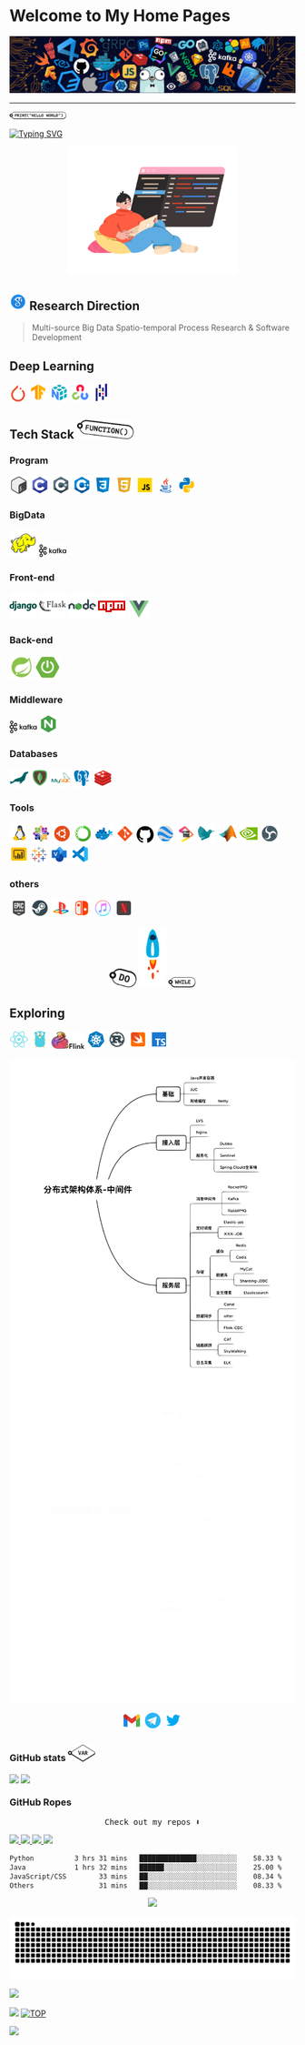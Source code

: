 # Welcome to My Home Pages

<!--  [![](https://github.com/amortx/amortx/blob/main/assets/program.png)](https://github.com/amortx)  -->

<p align="center">
  <a href= "https://github.com/amortx"><img src="https://github.com/amortx/amortx/blob/main/assets/program.png"/></a>
</p>

  <!-- <a href= "https://github.com/amortx"><img align="center" src="assets/program.png"></a> -->

---

<p>
  <a href= "https://github.com/amortx"><img width="100" src="https://github.com/amortx/amortx/blob/main/assets/taxi-print.png"></a>
<p>


[![Typing SVG](https://readme-typing-svg.demolab.com?font=times&weight=500&pause=1000&color=004088&center=true&vCenter=true&multiline=true&height=65&lines=This+is+amortx's+github+homepage;Welcome+to+My+Home+Page)](https://amortx.github.io/amortx)


<p align="center">
  <a href= "https://github.com/amortx"><img width="300" src="https://github.com/amortx/amortx/blob/main/assets/coder.gif"></a>
</p>


## <a href= "https://github.com/amortx"><img width="30" src="https://github.com/amortx/amortx/blob/main/assets/google-scholar.svg"></a> Research Direction

<!-- <img src="assets/googlescholar.svg#gh-dark-mode-only" width="30"> -->
<!-- #gh-light-mode-only -->

  > Multi-source Big Data Spatio-temporal Process Research & Software Development


## Deep Learning

<p>
  <a href= "https://github.com/amortx"><img width="30" src="https://github.com/amortx/amortx/blob/main/assets/pytorch.svg"></a>
  <a href= "https://github.com/amortx"><img width="33" src="https://github.com/amortx/amortx/blob/main/assets/tensorflow.svg"></a>
  <a href= "https://github.com/amortx"><img width="33" src="https://github.com/amortx/amortx/blob/main/assets/numpy.svg"></a>
  <a href= "https://github.com/amortx"><img width="33" src="https://github.com/amortx/amortx/blob/main/assets/opencv.svg"></a>
  <a href= "https://github.com/amortx"><img width="33" src="https://github.com/amortx/amortx/blob/main/assets/pandas.svg"></a>
</p>


## Tech Stack <img width="100" src="https://github.com/amortx/amortx/blob/main/assets/taxi-function.png">

### Program

<p>
  <a href= "https://github.com/amortx"><img width="33" src="https://github.com/amortx/amortx/blob/main/assets/bash.svg"></a>
  <a href= "https://github.com/amortx"><img width="33" src="https://github.com/amortx/amortx/blob/main/assets/c.svg"></a>
  <a href= "https://github.com/amortx"><img width="33" src="https://github.com/amortx/amortx/blob/main/assets/csharp.svg"></a>
  <a href= "https://github.com/amortx"><img width="33" src="https://github.com/amortx/amortx/blob/main/assets/cpp.svg"></a>
  <a href= "https://github.com/amortx"><img width="33" src="https://github.com/amortx/amortx/blob/main/assets/css3.svg"></a>
  <a href= "https://github.com/amortx"><img width="33" src="https://github.com/amortx/amortx/blob/main/assets/html5.svg"></a>
  <a href= "https://github.com/amortx"><img width="33" src="https://github.com/amortx/amortx/blob/main/assets/javascript.gif"></a>
  <a href= "https://github.com/amortx"><img width="33" src="https://github.com/amortx/amortx/blob/main/assets/java.gif"></a>
  <a href= "https://github.com/amortx"><img width="33" src="https://github.com/amortx/amortx/blob/main/assets/python.gif"></a>
</p>

### BigData

<p>
  <a href= "https://github.com/amortx"><img width="48" src="https://github.com/amortx/amortx/blob/main/assets/hadoop.svg"></a>
  <a href= "https://github.com/amortx"><img width="48" src="https://github.com/amortx/amortx/blob/main/assets/kafka.svg"></a>
</p>

### Front-end


<p>
  <a href= "https://github.com/amortx"><img width="48" src="https://github.com/amortx/amortx/blob/main/assets/django.svg"></a>
  <a href= "https://github.com/amortx"><img width="48" src="https://github.com/amortx/amortx/blob/main/assets/flask.svg"></a>
  <a href= "https://github.com/amortx"><img width="48" src="https://github.com/amortx/amortx/blob/main/assets/nodejs.svg"></a>
  <a href= "https://github.com/amortx"><img width="48" src="https://github.com/amortx/amortx/blob/main/assets/npm.svg"></a>
  <a href= "https://github.com/amortx"><img width="40" src="https://github.com/amortx/amortx/blob/main/assets/vuejs.svg"></a>
</p>


### Back-end

<p>
  <a href= "https://github.com/amortx"><img width="42" src="https://github.com/amortx/amortx/blob/main/assets/spring.svg"></a>
  <a href= "https://github.com/amortx"><img width="42" src="https://github.com/amortx/amortx/blob/main/assets/springboot.svg" ></a>
</p>

### Middleware
<p>
  <a href= "https://github.com/amortx"><img width="48" src="https://github.com/amortx/amortx/blob/main/assets/kafka.svg"></a>
  <a href= "https://github.com/amortx"><img width="33" src="https://github.com/amortx/amortx/blob/main/assets/nginx.svg"></a>
</p>

### Databases

<p>
  <a href= "https://github.com/amortx"><img width="33" src="https://github.com/amortx/amortx/blob/main/assets/mariadb.svg"></a>
  <a href= "https://github.com/amortx"><img width="33" src="https://github.com/amortx/amortx/blob/main/assets/mongodb.svg"></a>
  <a href= "https://github.com/amortx"><img width="33" src="https://github.com/amortx/amortx/blob/main/assets/mysql.svg"></a>
  <a href= "https://github.com/amortx"><img width="33" src="https://github.com/amortx/amortx/blob/main/assets/postgresql.svg"></a>
  <a href= "https://github.com/amortx"><img width="33" src="https://github.com/amortx/amortx/blob/main/assets/redis.svg"></a>
</p>

### Tools

<p>
  <a href= "https://github.com/amortx"><img width="35" src="https://github.com/amortx/amortx/blob/main/assets/linux.png"></a>
  <a href= "https://github.com/amortx"><img width="33" src="https://github.com/amortx/amortx/blob/main/assets/centos.png"></a>
  <a href= "https://github.com/amortx"><img width="33" src="https://github.com/amortx/amortx/blob/main/assets/ubuntu.png"></a>
  <a href= "https://github.com/amortx"><img width="33" src="https://github.com/amortx/amortx/blob/main/assets/anaconda.svg"></a>
  <a href= "https://github.com/amortx"><img width="33" src="https://github.com/amortx/amortx/blob/main/assets/docker.svg"></a>
  <a href= "https://github.com/amortx"><img width="33" src="https://github.com/amortx/amortx/blob/main/assets/git.svg"></a>
  <a href= "https://github.com/amortx"><img width="30" src="https://github.com/amortx/amortx/blob/main/assets/github.svg"></a>
  <a href= "https://github.com/amortx"><img width="33" src="https://github.com/amortx/amortx/blob/main/assets/googleearth.svg"></a>
  <a href= "https://github.com/amortx"><img width="33" src="https://github.com/amortx/amortx/blob/main/assets/jetbrains.svg"></a>
  <a href= "https://github.com/amortx"><img width="33" src="https://github.com/amortx/amortx/blob/main/assets/latex.svg"></a>
  <a href= "https://github.com/amortx"><img width="33" src="https://github.com/amortx/amortx/blob/main/assets/matlab.svg"></a>
  <a href= "https://github.com/amortx"><img width="33" src="https://github.com/amortx/amortx/blob/main/assets/nvidia.svg"></a>
  <a href= "https://github.com/amortx"><img width="33" src="https://github.com/amortx/amortx/blob/main/assets/obs.svg"></a>
  <a href= "https://github.com/amortx"><img width="33" src="https://github.com/amortx/amortx/blob/main/assets/powerbi.svg"></a>
  <a href= "https://github.com/amortx"><img width="30" src="https://github.com/amortx/amortx/blob/main/assets/tableau.svg"></a>
  <a href= "https://github.com/amortx"><img width="33" src="https://github.com/amortx/amortx/blob/main/assets/visio.svg"></a>
  <a href= "https://github.com/amortx"><img width="33" src="https://github.com/amortx/amortx/blob/main/assets/vscode.svg"></a>
</p>

### others

<p>
  <a href= "https://github.com/amortx"><img width="33" src="https://github.com/amortx/amortx/blob/main/assets/epic.svg"></a>
  <a href= "https://github.com/amortx"><img width="33" src="https://github.com/amortx/amortx/blob/main/assets/steam.svg"></a>
  <a href= "https://github.com/amortx"><img width="33" src="https://github.com/amortx/amortx/blob/main/assets/playstation.svg"></a>
  <a href= "https://github.com/amortx"><img width="33" src="https://github.com/amortx/amortx/blob/main/assets/switch.svg"></a>
  <a href= "https://github.com/amortx"><img width="33" src="https://github.com/amortx/amortx/blob/main/assets/itunes.svg"></a>
  <a href= "https://github.com/amortx"><img width="33" src="https://github.com/amortx/amortx/blob/main/assets/netflix.gif"></a>
</p>

<p align="center">
  <a href= "https://github.com/amortx"><img width="48" src="https://github.com/amortx/amortx/blob/main/assets/taxi-do.png"></a>
  <a href= "https://github.com/amortx"><img width="48" src="https://github.com/amortx/amortx/blob/main/assets/Rockets.gif"></a>
  <a href= "https://github.com/amortx"><img width="48" src="https://github.com/amortx/amortx/blob/main/assets/taxi-while.png"></a>
</p>

## Exploring

<p>
  <a href= "https://github.com/amortx"><img width="33" src="https://github.com/amortx/amortx/blob/main/assets/react.svg" ></a>
  <a href= "https://github.com/amortx"><img width="33" src="https://github.com/amortx/amortx/blob/main/assets/golang.svg"></a>
  <a href= "https://github.com/amortx"><img width="58" src="https://github.com/amortx/amortx/blob/main/assets/flink.svg"></a>
  <a href= "https://github.com/amortx"><img width="33" src="https://github.com/amortx/amortx/blob/main/assets/kubernetes.svg"></a>
  <a href= "https://github.com/amortx"><img width="33" src="https://github.com/amortx/amortx/blob/main/assets/rust.svg"></a>
  <a href= "https://github.com/amortx"><img width="33" src="https://github.com/amortx/amortx/blob/main/assets/swift.svg"></a>
  <a href= "https://github.com/amortx"><img width="33" src="https://github.com/amortx/amortx/blob/main/assets/typescript.svg"></a>
</p>

<p align="center">
  <img align="middle" width="600" src="https://github.com/amortx/amortx/blob/main/assets/middleware.svg#gh-light-mode-only">
  <img align="middle" width="600"  src="https://github.com/amortx/amortx/blob/main/assets/middleware-dark.svg#gh-dark-mode-only">
<!--   style="filter: drop-shadow(1000px 0 0 #6DB33F); transform: translate(-1000px);" -->
</p>


<p align="center">
    <a href="https://github.com/amortx"><img width="33" src="https://github.com/amortx/amortx/blob/main/assets/gmail.svg"/></img></a>
    <a href="https://github.com/amortx"><img width="33" src="https://github.com/amortx/amortx/blob/main/assets/telegram.gif"/></img></a>
    <img width="33" src="https://github.com/amortx/amortx/blob/main/assets/twitter.svg#gh-dark-mode-only"/></img>
</p>

### GitHub stats <img width="48" src="https://github.com/amortx/amortx/blob/main/assets/taxi-var.png">

<p>
  <img align="center" src="https://github-readme-stats.vercel.app/api?username=amortx&show_icons=true&theme=vue-dark" />

  <!-- <img align="center" src="https://github-readme-stats.vercel.app/api?username=amortx&show_icons=true&theme=vue#gh-light-mode-only" /> -->
  <!-- [![Amortx's GitHub stats](https://github-readme-stats.vercel.app/api?username=amortx&show_icons=true&theme=vue-dark)](https://github.com/amortx) -->
  <!-- &theme=swift&hide=contribs,prs -->
  
  <img align="center" src="https://github-readme-stats.vercel.app/api/top-langs/?username=amortx&hide=css,html" />
  <!-- [![Top Langs](https://github-readme-stats.vercel.app/api/top-langs/?username=amortx&hide=css,html)](https://github.com/amortx) -->
</p>

### GitHub Ropes

<p align="center"><samp>Check out my repos ⬇️ </samp></p>


<p>
  <a href= "https://github.com/amortx/coding-interview-university">
    <img src="https://github-readme-stats.vercel.app/api/pin/?username=amortx&repo=coding-interview-university&hide_border" >
  </a>
  <a href= "https://github.com/amortx/OI-wiki">
    <img src="https://github-readme-stats.vercel.app/api/pin/?username=amortx&repo=OI-wiki" >
  </a>
    <a href= "https://github.com/amortx/machine-learning-for-software-engineers">
    <img src="https://github-readme-stats.vercel.app/api/pin/?username=amortx&repo=machine-learning-for-software-engineers" >
  </a>
    <a href= "https://github.com/amortx/python">
    <img src="https://github-readme-stats.vercel.app/api/pin/?username=amortx&repo=python" >
  </a>
<!-- [![Readme Card](https://github-readme-stats.vercel.app/api/pin/?username=amortx&repo=coding-interview-university)](https://github.com/amortx/coding-interview-university)
[![Readme Card](https://github-readme-stats.vercel.app/api/pin/?username=amortx&repo=OI-wiki)](https://github.com/amortx/OI-wiki)
[![Readme Card](https://github-readme-stats.vercel.app/api/pin/?username=amortx&repo=python)](https://github.com/amortx/python)
[![Readme Card](https://github-readme-stats.vercel.app/api/pin/?username=amortx&repo=machine-learning-for-software-engineers)](https://github.com/amortx/machine-learning-for-software-engineers) -->
</p>


<!-- <h4 align="center"><samp> Hi there 👋🏾  welcome to my Github! I like to write in <s>Python</s> Code and I'm exploring Cloud Tech 🐍 ☁️ </samp></h4> -->


```text
Python          3 hrs 31 mins   ██████████████░░░░░░░░░░    58.33 %
Java            1 hrs 32 mins   ██████░░░░░░░░░░░░░░░░░░    25.00 %
JavaScript/CSS        33 mins   ██░░░░░░░░░░░░░░░░░░░░░░    08.34 %
Others                31 mins   ██░░░░░░░░░░░░░░░░░░░░░░    08.33 %
```


<p align="center"> <img src="https://github-profile-trophy.vercel.app/?username=amortx&column=-1"/></p>

<p align="center"><img src="https://github.com/amortx/amortx/blob/main/assets/github-contribution-grid-snake.svg" /></p>


[![](https://img.shields.io/github/followers/amortx?style=social)](https://github.com/amortx)

[![](https://img.shields.io/badge/Follow@amortx-2921-%23FD415E?&logo=github)](https://github.com/amortx)
[![TOP](https://img.shields.io/badge/amor-tx-blue?style=social&logo=apple)](#welcome-to-my-home-pages)

[![](https://visitor-badge.glitch.me/badge?page_id=amortx.amortx)](https://github.com/amortx)



<!--
**amortx/amortx** is a ✨ _special_ ✨ repository because its `README.md` (this file) appears on your GitHub profile.
-->
<!-- Here are some ideas to get you started:

- 🔭 I’m currently working on ...
- 🌱 I’m currently learning ...
- 👯 I’m looking to collaborate on ...
- 🤔 I’m looking for help with ...
- 💬 Ask me about ...
- 📫 How to reach me: ...
- 😄 Pronouns: ...
- ⚡ Fun fact: ... -->

